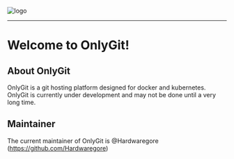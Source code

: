 ![logo](https://github.com/OnlyGit-Official/.github/assets/88296644/7ac7d36c-776a-425a-8483-42869eac73a1)

---
# Welcome to OnlyGit!

## About OnlyGit

OnlyGit is a git hosting platform designed for docker and kubernetes. OnlyGit is currently under development and may not be done until a very long time.

## Maintainer

The current maintainer of OnlyGit is @Hardwaregore (https://github.com/Hardwaregore)
